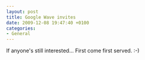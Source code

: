 ```yaml
---
layout: post
title: Google Wave invites
date: 2009-12-08 19:47:40 +0100
categories:
- General
---
```

If anyone's still interested... First come first served. :-)
